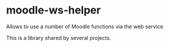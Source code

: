 # moodle-ws-helper
Allows to use a number of Moodle functions via the web service

This is a library shared by several projects.
